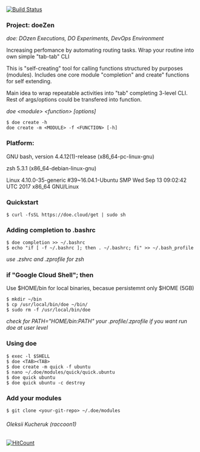 [![Build Status](https://circleci.com/gh/itraccoons/doe.svg?style=shield)](https://circleci.com/gh/itraccoons/doe/tree/master)

### Project: doeZen
_doe: DOzen Executions, DO Experiments, DevOps Environment_

Increasing perfomance by automating routing tasks.
Wrap your routine into own simple "tab-tab" CLI

This is "self-creating" tool for calling functions structured by purposes (modules).
Includes one core module "completion" and create" functions for self extending.

Main idea to wrap repeatable activities into "tab" completing 3-level CLI.
Rest of args/options could be transfered into function. 

_doe \<module\> \<function\> [options]_

    $ doe create -h
    doe create -m <MODULE> -f <FUNCTION> [-h]

### Platform:

GNU bash, version 4.4.12(1)-release (x86_64-pc-linux-gnu)

zsh 5.3.1 (x86_64-debian-linux-gnu)

Linux 4.10.0-35-generic #39~16.04.1-Ubuntu SMP Wed Sep 13 09:02:42 UTC 2017 x86_64 GNU/Linux

### Quickstart

    $ curl -fsSL https://doe.cloud/get | sudo sh

### Adding completion to .bashrc
    $ doe completion >> ~/.bashrc
    $ echo "if [ -f ~/.bashrc ]; then . ~/.bashrc; fi" >> ~/.bash_profile

_use .zshrc and .zprofile for zsh_

### if "Google Cloud Shell"; then
Use $HOME/bin for local binaries, becasue persistemnt only $HOME (5GB)

    $ mkdir ~/bin
    $ cp /usr/local/bin/doe ~/bin/
    $ sudo rm -f /usr/local/bin/doe

_check for PATH="$HOME/bin:$PATH" your .profile/.zprofile if you want run doe at user level_

### Using doe
    $ exec -l $SHELL
    $ doe <TAB><TAB>
    $ doe create -m quick -f ubuntu
    $ nano ~/.doe/modules/quick/quick.ubuntu
    $ doe quick ubuntu
    $ doe quick ubuntu -c destroy

### Add your modules
    $ git clone <your-git-repo> ~/.doe/modules

###### Oleksii Kucheruk (raccoon1)
[![HitCount](http://hits.dwyl.io/itraccoons/doe.svg)](http://hits.dwyl.io/itraccoons/doe)
